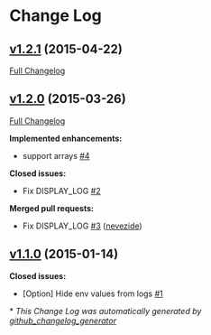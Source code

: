 # Change Log

## [v1.2.1](https://github.com/fgribreau/common-env/tree/v1.2.1) (2015-04-22)

[Full Changelog](https://github.com/fgribreau/common-env/compare/v1.2.0...v1.2.1)

## [v1.2.0](https://github.com/fgribreau/common-env/tree/v1.2.0) (2015-03-26)

[Full Changelog](https://github.com/fgribreau/common-env/compare/v1.1.0...v1.2.0)

**Implemented enhancements:**

- support arrays [\#4](https://github.com/FGRibreau/common-env/issues/4)

**Closed issues:**

- Fix DISPLAY\_LOG [\#2](https://github.com/FGRibreau/common-env/issues/2)

**Merged pull requests:**

- Fix DISPLAY\_LOG [\#3](https://github.com/FGRibreau/common-env/pull/3) ([nevezide](https://github.com/nevezide))

## [v1.1.0](https://github.com/fgribreau/common-env/tree/v1.1.0) (2015-01-14)

**Closed issues:**

- \[Option\] Hide env values from logs [\#1](https://github.com/FGRibreau/common-env/issues/1)



\* *This Change Log was automatically generated by [github_changelog_generator](https://github.com/skywinder/Github-Changelog-Generator)*